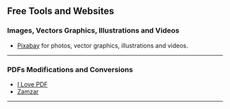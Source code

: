 ## Free Tools and Websites

### Images, Vectors Graphics, Illustrations and Videos
* [Pixabay](https://pixabay.com/) for photos, vector graphics, illustrations and videos.
---
### PDFs Modifications and Conversions
* [I Love PDF](https://www.ilovepdf.com/)
* [Zamzar](https://www.zamzar.com/)
---
